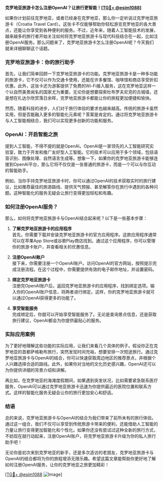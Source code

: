 **克罗地亚旅游卡怎么注册OpenAI？让旅行更智能！[[TG💪+ @esim1088](https://t.me/s/esim1088)]**

如果你计划前往克罗地亚，或者已经身在克罗地亚，那么你一定听说过克罗地亚旅游卡（Croatia Travel Card）。这张卡不仅能够帮助你轻松游览克罗地亚的各大景点，还能让你享受到各种便利的服务。不过，近年来，随着人工智能技术的发展，越来越多的旅行者开始关注如何将克罗地亚旅游卡与现代科技结合在一起，比如注册OpenAI服务。那么问题来了，克罗地亚旅游卡怎么注册OpenAI呢？今天我们就来详细聊聊这个话题。

### 克罗地亚旅游卡：你的旅行助手

首先，让我们简单回顾一下克罗地亚旅游卡的功能。克罗地亚旅游卡是一种多功能的旅游卡，它不仅可以作为交通卡使用，还能在许多餐馆、咖啡馆和商店享受折扣优惠。此外，这张卡还为游客提供了免费的Wi-Fi接入服务，这在克罗地亚这样一个以自然美景闻名的国家尤为重要。无论你是想要探索杜布罗夫尼克的古城墙，还是想在扎达尔欣赏落日余晖，克罗地亚旅游卡都能让你的旅程更加便捷和愉快。

然而，随着科技的进步，人们对于旅行体验的要求也越来越高。传统的旅游卡虽然实用，但是否能融入更多的智能化元素呢？答案是肯定的。通过将克罗地亚旅游卡与人工智能相结合，我们可以实现更多创新的功能和服务。

### OpenAI：开启智能之旅

提到人工智能，不得不提的就是OpenAI。OpenAI是一家领先的人工智能研究实验室，致力于开发和推广友好型人工智能。它的技术可以应用于多个领域，包括语音识别、图像处理、自然语言生成等。想象一下，如果你的克罗地亚旅游卡能够连接到OpenAI平台，那么它将不仅仅是一张普通的旅游卡，而是一个可以与你互动的智能助手。

例如，当你手持克罗地亚旅游卡时，你可以通过OpenAI的技术获取实时的旅行建议，比如推荐最佳的旅游路线、提供天气预报、甚至解答你在旅行中遇到的各种问题。这种智能化的服务无疑会让旅行变得更加轻松和有趣。

### 如何注册OpenAI服务？

那么，如何将克罗地亚旅游卡与OpenAI结合起来呢？以下是一些基本步骤：

1. **了解克罗地亚旅游卡的应用程序**  
   首先，你需要下载并安装克罗地亚旅游卡的官方应用程序。这款应用程序通常可以在苹果App Store或谷歌Play商店找到。通过这个应用程序，你可以管理你的旅游卡账户，并查看相关的优惠信息。

2. **注册OpenAI账户**  
   接下来，你需要注册一个OpenAI账户。访问OpenAI的官方网站，按照提示完成注册流程。在这个过程中，你需要提供有效的电子邮件地址，并设置密码。

3. **绑定克罗地亚旅游卡**  
   注册完OpenAI账户后，返回克罗地亚旅游卡的应用程序，找到绑定选项。输入你的OpenAI账户信息，将两者进行绑定。这样，你的克罗地亚旅游卡就可以通过OpenAI获得更多的功能了。

4. **享受智能服务**  
   完成绑定后，你就可以开始享受智能服务了。无论是查询景点信息，还是获取旅行建议，OpenAI都会为你提供最贴心的服务。

### 实际应用案例

为了更好地理解这些功能的实际应用，让我们来看几个具体的例子。假设你正在克罗地亚的首都萨格勒布旅行，突然发现时间充裕，想要安排一次短途旅行。通过克罗地亚旅游卡与OpenAI的结合，你可以快速获取周边地区的推荐景点，并根据个人兴趣选择合适的路线。此外，如果你对当地的文化历史感兴趣，OpenAI还可以为你提供详细的背景介绍和讲解。

再比如，在克罗地亚的海滩度假期间，如果遇到突发状况，比如需要紧急联系医疗服务，OpenAI可以通过克罗地亚旅游卡迅速为你提供最近的医院位置和联系方式。这样的智能化服务无疑会让你的旅行更加安心和舒适。

### 结语

总的来说，克罗地亚旅游卡与OpenAI的结合为我们带来了前所未有的旅行体验。通过这一组合，我们不仅可以享受到传统旅游卡带来的便利，还能借助人工智能的力量让旅行变得更加智能化和个性化。如果你还没有尝试过这种全新的旅行方式，不妨现在就行动起来，注册OpenAI账户，将克罗地亚旅游卡升级为你的私人旅行助手吧！

无论你是初次来到克罗地亚的新手，还是多次造访的老朋友，克罗地亚旅游卡与OpenAI的结合都将为你的旅程增添无限乐趣。希望这篇文章能帮助你更好地了解如何注册OpenAI服务，让你的克罗地亚之旅更加精彩！

[[TG💪+ @esim1088](https://t.me/s/esim1088) ![Image](https://i.postimg.cc/4NQfJmqS/Snipaste-2025-05-13-00-14-12.png)]